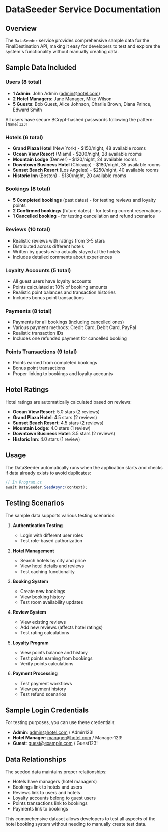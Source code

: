 # DataSeeder Service Documentation

## Overview

The `DataSeeder` service provides comprehensive sample data for the FinalDestination API, making it easy for developers to test and explore the system's functionality without manually creating data.

## Sample Data Included

### Users (8 total)
- **1 Admin**: John Admin (admin@hotel.com)
- **2 Hotel Managers**: Jane Manager, Mike Wilson
- **5 Guests**: Bob Guest, Alice Johnson, Charlie Brown, Diana Prince, Edward Smith

All users have secure BCrypt-hashed passwords following the pattern: `[Name]123!`

### Hotels (6 total)
- **Grand Plaza Hotel** (New York) - $150/night, 48 available rooms
- **Ocean View Resort** (Miami) - $200/night, 28 available rooms  
- **Mountain Lodge** (Denver) - $120/night, 24 available rooms
- **Downtown Business Hotel** (Chicago) - $180/night, 35 available rooms
- **Sunset Beach Resort** (Los Angeles) - $250/night, 40 available rooms
- **Historic Inn** (Boston) - $130/night, 20 available rooms

### Bookings (8 total)
- **5 Completed bookings** (past dates) - for testing reviews and loyalty points
- **2 Confirmed bookings** (future dates) - for testing current reservations
- **1 Cancelled booking** - for testing cancellation and refund scenarios

### Reviews (10 total)
- Realistic reviews with ratings from 3-5 stars
- Distributed across different hotels
- Written by guests who actually stayed at the hotels
- Includes detailed comments about experiences

### Loyalty Accounts (5 total)
- All guest users have loyalty accounts
- Points calculated at 10% of booking amounts
- Realistic point balances and transaction histories
- Includes bonus point transactions

### Payments (8 total)
- Payments for all bookings (including cancelled ones)
- Various payment methods: Credit Card, Debit Card, PayPal
- Realistic transaction IDs
- Includes one refunded payment for cancelled booking

### Points Transactions (9 total)
- Points earned from completed bookings
- Bonus point transactions
- Proper linking to bookings and loyalty accounts

## Hotel Ratings

Hotel ratings are automatically calculated based on reviews:
- **Ocean View Resort**: 5.0 stars (2 reviews)
- **Grand Plaza Hotel**: 4.5 stars (2 reviews) 
- **Sunset Beach Resort**: 4.5 stars (2 reviews)
- **Mountain Lodge**: 4.0 stars (1 review)
- **Downtown Business Hotel**: 3.5 stars (2 reviews)
- **Historic Inn**: 4.0 stars (1 review)

## Usage

The DataSeeder automatically runs when the application starts and checks if data already exists to avoid duplicates:

```csharp
// In Program.cs
await DataSeeder.SeedAsync(context);
```

## Testing Scenarios

The sample data supports various testing scenarios:

1. **Authentication Testing**
   - Login with different user roles
   - Test role-based authorization

2. **Hotel Management**
   - Search hotels by city and price
   - View hotel details and reviews
   - Test caching functionality

3. **Booking System**
   - Create new bookings
   - View booking history
   - Test room availability updates

4. **Review System**
   - View existing reviews
   - Add new reviews (affects hotel ratings)
   - Test rating calculations

5. **Loyalty Program**
   - View points balance and history
   - Test points earning from bookings
   - Verify points calculations

6. **Payment Processing**
   - Test payment workflows
   - View payment history
   - Test refund scenarios

## Sample Login Credentials

For testing purposes, you can use these credentials:

- **Admin**: admin@hotel.com / Admin123!
- **Hotel Manager**: manager@hotel.com / Manager123!
- **Guest**: guest@example.com / Guest123!

## Data Relationships

The seeded data maintains proper relationships:
- Hotels have managers (hotel managers)
- Bookings link to hotels and users
- Reviews link to users and hotels
- Loyalty accounts belong to guest users
- Points transactions link to bookings
- Payments link to bookings

This comprehensive dataset allows developers to test all aspects of the hotel booking system without needing to manually create test data.





